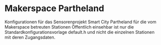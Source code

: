 # Makerspace Partheland

Konfigurationen für das Sensorenprojekt Smart City Partheland für die vom Makerspace betreuten Stationen
Öffentlich einsehbar ist nur die Standardkonfigurationsvorlage default.h und nicht die einzelnen Stationen mit deren Zugangsdaten.
